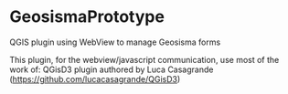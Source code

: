 GeosismaPrototype
==================

QGIS plugin using WebView to manage Geosisma forms

This plugin, for the webview/javascript communication, use most of the work of:
QGisD3 plugin authored by Luca Casagrande (https://github.com/lucacasagrande/QGisD3)
